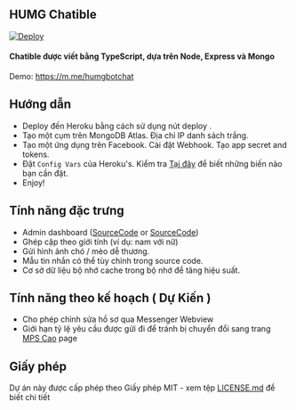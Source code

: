 ## HUMG Chatible

[![Deploy](https://www.herokucdn.com/deploy/button.svg)](https://heroku.com/deploy)

#### Chatible được viết bằng TypeScript, dựa trên Node, Express và Mongo

Demo: https://m.me/humgbotchat

## Hướng dẫn

- Deploy đến Heroku bằng cách sử dụng nút deploy .
- Tạo một cụm trên MongoDB Atlas. Địa chỉ IP danh sách trắng.
- Tạo một ứng dụng trên Facebook. Cài đặt Webhook. Tạo app secret and tokens.
- Đặt `Config Vars` của  Heroku's. Kiểm tra [Tại đây](src/config/index.ts) để biết những biến nào bạn cần đặt.
- Enjoy!

## Tính năng đặc trưng

- Admin dashboard ([SourceCode](https://github.com/adhumgchatbot/adhumgchatbot.github.io) or [SourceCode](https://github.com/adminchatbot/adminchatbot.github.io))
- Ghép cặp theo giới tính (ví dụ: nam với nữ)
- Gửi hình ảnh chó / mèo dễ thương.
- Mẫu tin nhắn có thể tùy chỉnh trong source code.
- Cơ sở dữ liệu bộ nhớ cache trong bộ nhớ để tăng hiệu suất.

## Tính năng theo kế hoạch ( Dự Kiến )

- Cho phép chỉnh sửa hồ sơ qua Messenger Webview
- Giới hạn tỷ lệ yêu cầu được gửi đi để tránh bị chuyển đổi sang trang [MPS Cao](https://developers.facebook.com/docs/messenger-platform/send-messages/high-mps) page

## Giấy phép

Dự án này được cấp phép theo Giấy phép MIT - xem tệp [LICENSE.md](LICENSE.md) để biết chi tiết


